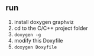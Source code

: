 ## run
1. install doxygen graphviz
2. cd to the C/C++ project folder
3. `doxygen -g`
4. modify this Doxyfile
5. `doxygen Doxyfile`
